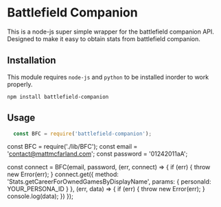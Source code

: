 # Battlefield Companion

This is a node-js super simple wrapper for the battlefield companion API.
Designed to make it easy to obtain stats from battlefield companion.

## Installation

This module requires `node-js` and `python` to be installed inorder to work properly.

```
npm install battlefield-companion
```

## Usage

```javascript
  const BFC = require('battlefield-companion');


```
const BFC = require('./lib/BFC');
const email = 'contact@mattmcfarland.com';
const password = '01242011aA';

const connect = BFC(email, password, (err, connect) => {
  if (err) {
    throw new Error(err);
  }
  connect.get({
    method: 'Stats.getCareerForOwnedGamesByDisplayName',
    params: {
      personaId: YOUR_PERSONA_ID
    }
  }, (err, data) => {
    if (err) {
      throw new Error(err);
    }
    console.log(data);
  })
});


